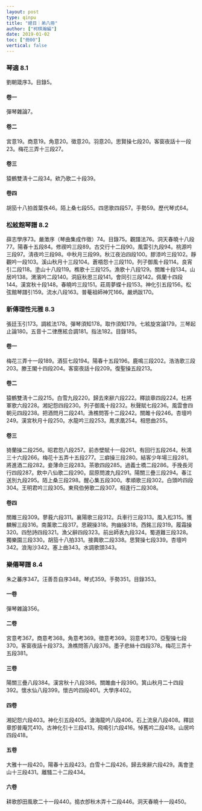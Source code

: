 ```yaml
---
layout: post
type: qinpu
title: "總目｜弟八冊"
author: ["柯棋瀚編"]
date: 2019-01-02
toc: ["冊00"]
vertical: false
---
```


### 琴適 8.1

劉朝箴序3。目錄5。

#### 卷一

彈琴雜論7。

#### 卷二

宮意19。商意19。角意20。徵意20。羽意20。思賢操七段20。客窗夜話十一段23。梅花三弄十三段27。

#### 卷三

猿鶴雙淸十二段34。欸乃歌二十段39。

#### 卷四

胡笳十八拍首葉佚46。陌上桑七段55。四思歌四段57。手勢59。歷代琴式64。

### 松絃館琴譜 8.2

薛志學序73。嚴澂序（琴曲集成作徵）74。目錄75。觀譜法76。洞天春曉十八段77。陽春十五段84。修禊吟三段89。古交行十二段90。風雷引九段94。桃源吟三段97。淸夜吟三段98。中秋月三段99。秋江夜泊四段100。膠漆吟三段102。靜觀吟一段103。溪山秋月十三段104。蒼梧怨十三段110。列子御風十段114。良宵引二段118。塗山十八段119。樵歌十三段125。漁歌十八段129。關雎十段134。山居吟138。渭濱吟二段140。洞庭秋思三段141。會同引三段142。佩蘭十四段144。漢宮秋十段148。春曉吟三段151。莊周夢蝶十段153。神化引五段156。松弦館琴譜引159。流水八段163。普菴祖師神咒166。嚴炳跋170。

### 新傳理性元雅 8.3

張廷玉引173。調絃法178。彈琴須知178。取作須知179。七絃旋宮論179。三琴起止論180。五音十二律應絃合調181。指法182。目錄185。

#### 卷一

梅花三弄十一段189。酒狂七段194。陽春十五段196。鹿鳴三段202。浩浩歌三段203。滕王閣十四段204。客窗夜話十段209。復聖操五段213。

#### 卷二

猿鶴雙淸十二段215。白雪九段220。歸去來辭六段222。釋談章四段224。杜將軍歌六段228。湘妃怨四段230。列子御風十段232。秋聲賦七段236。風雲會四朝元四段238。把酒問月二段241。漁樵問答十二段242。關雎十段246。杏壇吟249。漢宮秋月十段250。水龍吟三段253。鳳求凰254。相思曲255。

#### 卷三

猗蘭操二段256。昭君怨八段257。前赤壁賦十一段261。有回行五段264。秋鴻三十六段266。梅花十五弄十五段277。三癖操三段280。結客少年場三段281。將進酒二段282。妾薄命三段283。茶歌四段285。過義士橋二段286。手挽長河行四段287。飲中八仙歌二段290。屈原問渡九段291。陽關三疊三段294。春江送別九段295。陌上桑三段298。醒心集五段300。孝順歌三段302。白頭吟四段304。王明君吟三段305。東飛伯勞歌二段307。相逢行二段308。

#### 卷四

關雎三段309。蓼莪六段311。襄陽歌三段312。兵車行三段313。風入松315。獲麟解三段316。南薰歌二段317。思親操318。拘幽操318。西銘三段319。履霜操320。四愁詩四段321。漁父辭四段323。前出師表九段324。蜀道難三段328。獨樂園三段330。胡笳十八拍331。接輿歌二段338。思賢操七段339。杏壇吟342。浪淘沙342。塞上曲343。水調歌頭343。

### 樂僊琴譜 8.4

朱之蕃序347。汪善吾自序348。琴式359。手勢351。目錄353。

#### 一卷

彈琴雜論356。

#### 二卷

宮意考367。商意考368。角意考369。徵意考369。羽意考370。亞聖操七段370。客窗夜話十段373。漁樵問答八段376。墨子悲絲十四段378。梅花三弄十五段381。

#### 三卷

陽關三疊八段384。漢宮秋十八段386。關雎曲十段390。箕山秋月二十四段392。懷水仙八段399。懷古吟四段401。大學序402。

#### 四卷

湘妃怨六段403。神化引五段405。滄海龍吟八段406。石上流泉八段408。釋談章卽普庵咒410。古神化引十三段413。飛鳴引六段416。悼舊吟二段418。山居吟四段418。

#### 五卷

大雅十一段420。陽春十五段423。白雪十二段426。歸去來辭六段429。禹會塗山十三段431。離騷二十二段434。

#### 六卷

耕歌卽田風歌二十一段440。搗衣卽秋木弄十二段446。洞天春曉十一段450。
